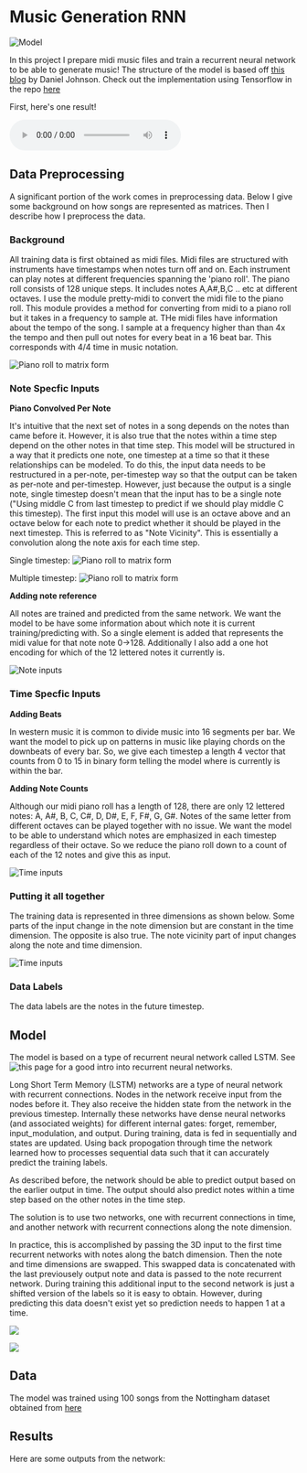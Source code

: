 # Music Generation RNN

![Model](images/rnn_music/model_overview.jpg)

In this project I prepare midi music files and train a recurrent neural network to be able to generate music! The structure of the model is based off [this blog](<https://www.danieldjohnson.com/2015/08/03/ composing-music-with-recurrent-neural-networks/>) by Daniel Johnson. Check out the implementation using Tensorflow in the repo [here](https://github.com/Trevor16gordon/music_generation_rnn/tree/trevor_develop)

First, here's one result!

<audio controls="controls">
  <source type="audio/mp3" src="https://github.com/Trevor16gordon/notes/blob/master/music_example_1.mp3?raw=true"></source>
  <p>Your browser does not support the audio element.</p>
</audio>


## Data Preprocessing

A significant portion of the work comes in preprocessing data. Below I give some background on how songs are represented as matrices. Then I describe how I preprocess the data.

### Background

All training data is first obtained as midi files. Midi files are structured with instruments have timestamps when notes turn off and on. Each instrument can play notes at different frequencies spanning the 'piano roll'. The piano roll consists of 128 unique steps. It includes notes A,A#,B,C .. etc at different octaves. I use the module pretty-midi to convert the midi file to the piano roll. This module provides a method for converting from midi to a piano roll but it takes in a frequency to sample at. THe midi files have information about the tempo of the song. I sample at a frequency higher than than 4x the tempo and then pull out notes for every beat in a 16 beat bar. This corresponds with 4/4 time in music notation.

![Piano roll to matrix form](images/rnn_music/piano_roll_to_mat.jpg)

### Note Specfic Inputs

**Piano Convolved Per Note**

It's intuitive that the next set of notes in a song depends on the notes than came before it. However, it is also true that the notes within a time step depend on the other notes in that time step. This model will be structured in a way that it predicts one note, one timestep at a time so that it these relationships can be modeled. To do this, the input data needs to be restructured in a per-note, per-timestep way so that the output can be taken as per-note and per-timestep. However, just because the output is a single note, single timestep doesn't mean that the input has to be a single note ("Using middle C from last timestep to predict if we should play middle C this timestep). The first input this model will use is an octave above and an octave below for each note to predict whether it should be played in the next timestep. This is referred to as "Note Vicinity". This is essentially a convolution along the note axis for each time step.

Single timestep:
![Piano roll to matrix form](images/rnn_music/note_convolve.jpg)

Multiple timestep:
![Piano roll to matrix form](images/rnn_music/note_convolve_multiple_timesteps.jpg)

**Adding note reference**

All notes are trained and predicted from the same network. We want the model to be have some information about which note it is current training/predicting with. So a single element is added that represents the midi value for that note note 0->128. Additionally I also add a one hot encoding for which of the 12 lettered notes it currently is.

![Note inputs](images/rnn_music/note_inputs.jpg)


### Time Specfic Inputs

**Adding Beats**

In western music it is common to divide music into 16 segments per bar. We want the model to pick up on patterns in music like playing chords on the downbeats of every bar. So, we give each timestep a length 4 vector that counts from 0 to 15 in binary form telling the model where is currently is within the bar.

**Adding Note Counts**

Although our midi piano roll has a length of 128, there are only 12 lettered notes: A, A#, B, C, C#, D, D#, E, F, F#, G, G#. Notes of the same letter from different octaves can be played together with no issue. We want the model to be able to understand which notes are emphasized in each timestep regardless of their octave. So we reduce the piano roll down to a count of each of the 12 notes and give this as input.


![Time inputs](images/rnn_music/time_inputs.jpg)


### Putting it all together

The training data is represented in three dimensions as shown below. Some parts of the input change in the note dimension but are constant in the time dimension. The opposite is also true. The note vicinity part of input changes along the note and time dimension.

![Time inputs](images/rnn_music/3d_input.jpg)

### Data Labels

The data labels are the notes in the future timestep. 

## Model

The model is based on a type of recurrent neural network called LSTM. See ![this page](https://towardsdatascience.com/illustrated-guide-to-recurrent-neural-networks-79e5eb8049c9) for a good intro into recurrent neural networks.

Long Short Term Memory (LSTM) networks are a type of neural network with recurrent connections. Nodes in the network receive input from the nodes before it. They also receive the hidden state from the network in the previous timestep. Internally these networks have dense neural networks (and associated weights) for different internal gates: forget, remember, input_modulation, and output. During training, data is fed in sequentially and states are updated. Using back propogation through time the network learned how to processes sequential data such that it can accurately predict the training labels.

As described before, the network should be able to predict output based on the earlier output in time. The output should also predict notes within a time step based on the other notes in the time step.

The solution is to use two networks, one with recurrent connections in time, and another network with recurrent connections along the note dimension.


In practice, this is accomplished by passing the 3D input to the first time recurrent networks with notes along the batch dimension. Then the note and time dimensions are swapped. This swapped data is concatenated with the last previousely output note and data is passed to the note recurrent network. During training this additional input to the second network is just a shifted version of the labels so it is easy to obtain. However, during predicting this data doesn't exist yet so prediction needs to happen 1 at a time. 

![](images/rnn_music/model_training_arch.jpg)

![](images/rnn_music/model_predicting_arch.jpg)


## Data

The model was trained using 100 songs from the Nottingham dataset obtained from [here](http://www-ens.iro.umontreal.ca/~boulanni/icml2012)


## Results

Here are some outputs from the network: